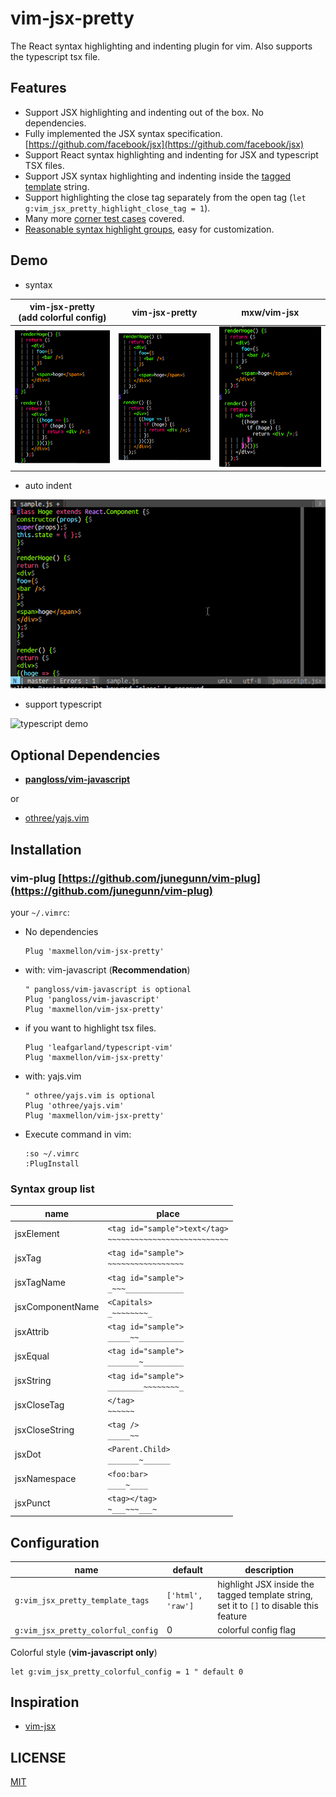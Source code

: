 vim-jsx-pretty
=======

The React syntax highlighting and indenting plugin for vim. Also supports the typescript tsx file.

Features
---

- Support JSX highlighting and indenting out of the box. No dependencies.
- Fully implemented the JSX syntax specification. [https://github.com/facebook/jsx](https://github.com/facebook/jsx)
- Support React syntax highlighting and indenting for JSX and typescript TSX files.
- Support JSX syntax highlighting and indenting inside the [tagged template](https://github.com/developit/htm) string.
- Support highlighting the close tag separately from the open tag (`let g:vim_jsx_pretty_highlight_close_tag = 1`).
- Many more [corner test cases](test.js) covered.
- [Reasonable syntax highlight groups](#syntax-group-list), easy for customization.

Demo
---

- syntax

|vim-jsx-pretty<br />(add colorful config)|vim-jsx-pretty|mxw/vim-jsx|
|---|---|---|
|![vim-jsx-pretty colorful](https://raw.githubusercontent.com/MaxMEllon/demos/master/vim-jsx-pretty/vim-jsx-pretty-colorful.png)|![vim-jsx-pretty](https://raw.githubusercontent.com/MaxMEllon/demos/master/vim-jsx-pretty/vim-jsx-pretty.png)|![vim-jsx](https://raw.githubusercontent.com/MaxMEllon/demos/master/vim-jsx-pretty/vim-jsx.png)|

- auto indent

![Auto indent demo](https://raw.githubusercontent.com/MaxMEllon/demos/master/vim-jsx-pretty/auto-indent.gif)

- support typescript

![typescript demo](https://user-images.githubusercontent.com/9594376/32855974-beb2432a-ca86-11e7-99a4-85c2630aa5d5.png)

Optional Dependencies
---

- [**pangloss/vim-javascript**](https://github.com/pangloss/vim-javascript)

or

- [othree/yajs.vim](https://github.com/othree/yajs.vim)

Installation
---

### vim-plug [https://github.com/junegunn/vim-plug](https://github.com/junegunn/vim-plug)

your `~/.vimrc`:

- No dependencies

    ```vim
    Plug 'maxmellon/vim-jsx-pretty'
    ```

- with: vim-javascript (**Recommendation**)

    ```vim
    " pangloss/vim-javascript is optional
    Plug 'pangloss/vim-javascript'
    Plug 'maxmellon/vim-jsx-pretty'
    ```

- if you want to highlight tsx files.

    ```vim
    Plug 'leafgarland/typescript-vim'
    Plug 'maxmellon/vim-jsx-pretty'
    ```

- with: yajs.vim

    ```vim
    " othree/yajs.vim is optional
    Plug 'othree/yajs.vim'
    Plug 'maxmellon/vim-jsx-pretty'
    ```

- Execute command in vim:

    ```vim
    :so ~/.vimrc
    :PlugInstall
    ```

### Syntax group list

|name|place|
|---|---|
|jsxElement| `<tag id="sample">text</tag>`<br />`~~~~~~~~~~~~~~~~~~~~~~~~~~~`|
|jsxTag| `<tag id="sample">`<br />`~~~~~~~~~~~~~~~~~`|
|jsxTagName| `<tag id="sample">`<br />`_~~~_____________`|
|jsxComponentName| `<Capitals>`<br />`_~~~~~~~~_` |
|jsxAttrib| `<tag id="sample">`<br />`_____~~__________`|
|jsxEqual| `<tag id="sample">`<br />`_______~_________`|
|jsxString| `<tag id="sample">`<br />`________~~~~~~~~_`|
|jsxCloseTag| `</tag>`<br />`~~~~~~` |
|jsxCloseString| `<tag />`<br />`_____~~` |
|jsxDot| `<Parent.Child>`<br />`_______~______` |
|jsxNamespace| `<foo:bar>`<br />`____~____` |
|jsxPunct| `<tag></tag>`<br />`~___~~~___~` |


Configuration
---

|name|default|description|
|---|---|---|
|`g:vim_jsx_pretty_template_tags`|`['html', 'raw']`|highlight JSX inside the tagged template string, set it to `[]` to disable this feature|
|`g:vim_jsx_pretty_colorful_config`|0|colorful config flag|

Colorful style (**vim-javascript only**)

```vim
let g:vim_jsx_pretty_colorful_config = 1 " default 0
```

Inspiration
---

- [vim-jsx](https://github.com/mxw/vim-jsx)

LICENSE
---
[MIT](./LICENSE.txt)
